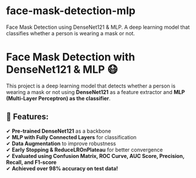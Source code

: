 # face-mask-detection-mlp
Face Mask Detection using DenseNet121 &amp; MLP. A deep learning model that classifies whether a person is wearing a mask or not.
# Face Mask Detection with DenseNet121 & MLP 😷

This project is a deep learning model that detects whether a person is wearing a mask or not using **DenseNet121** as a feature extractor and **MLP (Multi-Layer Perceptron) as the classifier**.

## 📌 Features:
✔ **Pre-trained DenseNet121** as a backbone  
✔ **MLP with Fully Connected Layers** for classification  
✔ **Data Augmentation** to improve robustness  
✔ **Early Stopping & ReduceLROnPlateau** for better convergence  
✔ **Evaluated using Confusion Matrix, ROC Curve, AUC Score, Precision, Recall, and F1-score**  
✔ **Achieved over 98% accuracy on test data!**  
